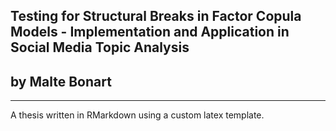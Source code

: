 ## Testing for Structural Breaks in Factor Copula Models - Implementation and Application in Social Media Topic Analysis
## by Malte Bonart
___

A thesis written in RMarkdown using a custom latex template. 
